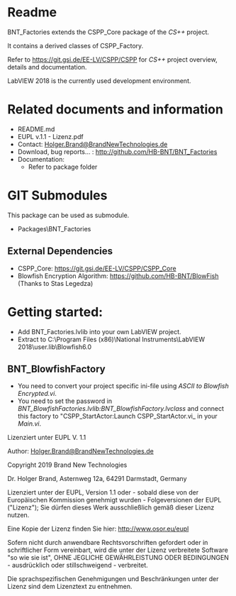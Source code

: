 Readme
======
BNT\_Factories extends the CSPP\_Core package of the *CS++* project. 

It contains a derived classes of CSPP\_Factory.

Refer to https://git.gsi.de/EE-LV/CSPP/CSPP for *CS++* project overview, details and documentation.

LabVIEW 2018 is the currently used development environment.

Related documents and information
=================================
- README.md
- EUPL v.1.1 - Lizenz.pdf
- Contact: Holger.Brand@BrandNewTechnologies.de
- Download, bug reports... : http://github.com/HB-BNT/BNT_Factories
- Documentation:
  - Refer to package folder

GIT Submodules
==============
This package can be used as submodule.

- Packages\BNT_Factories

External Dependencies
---------------------
- CSPP\_Core: https://git.gsi.de/EE-LV/CSPP/CSPP_Core
- Blowfish Encryption Algorithm: https://github.com/HB-BNT/BlowFish (Thanks to Stas Legedza)

Getting started:
=================================
- Add BNT_Factories.lvlib into your own LabVIEW project.
- Extract to C:\Program Files (x86)\National Instruments\LabVIEW 2018\user.lib\Blowfish6.0


BNT_BlowfishFactory
-------------------
- You need to convert your project specific ini-file using _ASCII to Blowfish Encrypted.vi_.
- You need to set the password in _BNT\_BlowfishFactories.lvlib:BNT\_BlowfishFactory.lvclass_ and connect this factory to "CSPP\_StartActor:Launch CSPP\_StartActor.vi_ in your _Main.vi_.

Lizenziert unter EUPL V. 1.1 
  
Author: Holger.Brand@BrandNewTechnologies.de

Copyright 2019  Brand New Technologies

Dr. Holger Brand, Asternweg 12a, 64291 Darmstadt, Germany

Lizenziert unter der EUPL, Version 1.1 oder - sobald diese von der Europäischen Kommission genehmigt wurden - Folgeversionen der EUPL ("Lizenz"); Sie dürfen dieses Werk ausschließlich gemäß dieser Lizenz nutzen.

Eine Kopie der Lizenz finden Sie hier: http://www.osor.eu/eupl

Sofern nicht durch anwendbare Rechtsvorschriften gefordert oder in schriftlicher Form vereinbart, wird die unter der Lizenz verbreitete Software "so wie sie ist", OHNE JEGLICHE GEWÄHRLEISTUNG ODER BEDINGUNGEN - ausdrücklich oder stillschweigend - verbreitet.

Die sprachspezifischen Genehmigungen und Beschränkungen unter der Lizenz sind dem Lizenztext zu entnehmen.